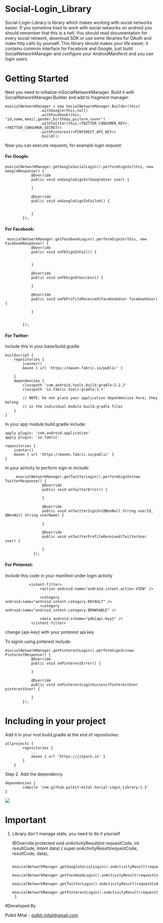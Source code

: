 # Social-Login_Library
Social-Login-Library is library which makes working with social networks easier. If you sometime tried to work with social networks on android you should remember that this is a hell. You should read documentation for every social network, download SDK or use some libraries for OAuth and make http calls by yourself. This library should makes your life easier, it contains common interface for Facebook and Google, just build SocialNetworkManager and configure your AndroidManiferst and you can login users.


# Getting Started


Next you need to initialize mSocialNetworkManager. Build it with SocialNetworkManager.Builder and add to fragment manager.

    msocialNetworkManager = new SocialNetworkManager.Builder(this)
                    .withGoogle(this,null)
                    .withFacebook(this, "id,name,email,gender,birthday,picture,cover")
                    .withTwitter(this,<TWITTER_CONSUMER_KEY>,<TWITTER_CONSUMER_SECRET>)
                    .withPinterest(<PINTEREST_API_KEY>)
                    .build();


Now you can execute requests, for example login request:

#### For Google:

    msocialNetworkManager.getGoogleSocialLogin().performSignIn(this, new GoogleResponse() {
                @Override
                public void onGoogleSignIn(GoogleUser user) {

                }

                @Override
                public void onGoogleSignInFailed() {


                }
            });


#### For Facebook:

     msocialNetworkManager.getFacebookLogin().performSignIn(this, new FacebookResponse() {
                @Override
                public void onFbSignInFail() {


                }

                @Override
                public void onFbSignInSuccess() {

                }

                @Override
                public void onFbProfileReceived(FacebookUser facebookUser) {

                }


            });


#### For Twitter:

Include this in your base/build.gradle

    buildscript {
        repositories {
            jcenter()
            maven { url 'https://maven.fabric.io/public' }

        }
        dependencies {
            classpath 'com.android.tools.build:gradle:2.2.3'
            classpath 'io.fabric.tools:gradle:1.+'

            // NOTE: Do not place your application dependencies here; they belong
            // in the individual module build.gradle files
        }
    }

In your app module build.gradle include:

    apply plugin: 'com.android.application'
    apply plugin: 'io.fabric'

    repositories {
        jcenter()
        maven { url 'https://maven.fabric.io/public' }
    }

 In your activity to perform sign-in include:

         msocialNetworkManager.getTwitterLogin().performSignIn(new TwitterResponse() {
                     @Override
                     public void onTwitterError() {

                     }

                     @Override
                     public void onTwitterSignIn(@NonNull String userId, @NonNull String userName) {

                     }

                     @Override
                     public void onTwitterProfileReceived(TwitterUser user) {

                     }
                 });


#### For Pinterest:

Include this code in your manifest under login activity


               <intent-filter>
                    <action android:name="android.intent.action.VIEW" />

                    <category android:name="android.intent.category.DEFAULT" />
                    <category android:name="android.intent.category.BROWSABLE" />

                    <data android:scheme="pdk{api-key}" />
                </intent-filter>

change {api-key} with your pinterest api key

To signin using pinterest include:

    msocialNetworkManager.getPinterestLogin().performSignIn(new PinterestResponse() {
                @Override
                public void onPinterestError() {

                }

                @Override
                public void onPinterestLoginSuccess(PinterestUser pinterestUser) {

                }
            });
# Including in your project


Add it in your root build.gradle at the end of repositories:

    allprojects {
    		repositories {
    			...
    			maven { url 'https://jitpack.io' }
    		}
    	}

Step 2. Add the dependency

   	dependencies {
   	        compile 'com.github.pulkit-mital:Social-Login_Library:1.2'
   	}

[![](https://jitpack.io/v/pulkit-mital/Social-Login_Library.svg)](https://jitpack.io/#pulkit-mital/Social-Login_Library)


# Important

1) Library don't manage state, you need to do it yourself


    @Override
        protected void onActivityResult(int requestCode, int resultCode, Intent data) {
            super.onActivityResult(requestCode, resultCode, data);

            msocialNetworkManager.getGoogleSocialLogin().onActivityResult(requestCode,resultCode,data);
            msocialNetworkManager.getFacebookLogin().onActivityResult(requestCode,resultCode,data);
            msocialNetworkManager.getTwitterLogin().onActivityResult(requestCode,resultCode,data);
            msocialNetworkManager.getPinterestLogin().onActivityResult(requestCode,resultCode,data);
        }



#Developed By

Pulkit Mital - pulkit.mital@gmail.com






